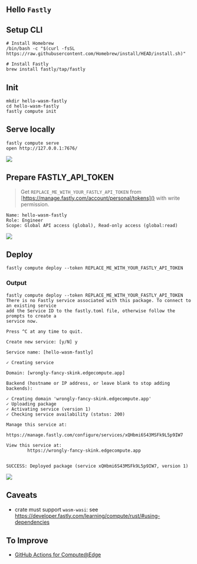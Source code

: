 ## Hello `Fastly`

## Setup CLI

```
# Install Homebrew
/bin/bash -c "$(curl -fsSL https://raw.githubusercontent.com/Homebrew/install/HEAD/install.sh)"

# Install Fastly
brew install fastly/tap/fastly
```

## Init

```
mkdir hello-wasm-fastly
cd hello-wasm-fastly
fastly compute init
```

## Serve locally

```
fastly compute serve
open http://127.0.0.1:7676/
```

![](./hello-wasm-fastly/localhost.png)

## Prepare FASTLY_API_TOKEN

> Get `REPLACE_ME_WITH_YOUR_FASTLY_API_TOKEN` from [https://manage.fastly.com/account/personal/tokens]() with write permission.

```
Name: hello-wasm-fastly
Role: Engineer
Scope: Global API access (global), Read-only access (global:read)
```

![](./hello-wasm-fastly/fastly-api-token.png)

## Deploy

```
fastly compute deploy --token REPLACE_ME_WITH_YOUR_FASTLY_API_TOKEN
```

### Output

```
fastly compute deploy --token REPLACE_ME_WITH_YOUR_FASTLY_API_TOKEN
There is no Fastly service associated with this package. To connect to an existing service
add the Service ID to the fastly.toml file, otherwise follow the prompts to create a
service now.

Press ^C at any time to quit.

Create new service: [y/N] y

Service name: [hello-wasm-fastly]

✓ Creating service

Domain: [wrongly-fancy-skink.edgecompute.app]

Backend (hostname or IP address, or leave blank to stop adding backends):

✓ Creating domain 'wrongly-fancy-skink.edgecompute.app'
✓ Uploading package
✓ Activating service (version 1)
✓ Checking service availability (status: 200)

Manage this service at:
        https://manage.fastly.com/configure/services/xQHbmi6S43MSFk9L5p9IW7

View this service at:
        https://wrongly-fancy-skink.edgecompute.app


SUCCESS: Deployed package (service xQHbmi6S43MSFk9L5p9IW7, version 1)
```

![](./hello-wasm-fastly/deployed.png)

## Caveats

- crate must support `wasm-wasi`: see https://developer.fastly.com/learning/compute/rust/#using-dependencies

## To Improve

- [GitHub Actions for Compute@Edge](https://www.fastly.com/blog/introducing-github-actions-for-compute-edge-a-new-resource-to-help-ship-code)
